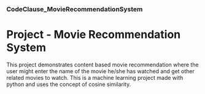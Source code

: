 ### CodeClause_MovieRecommendationSystem

# Project - Movie Recommendation System

This project demonstrates content based movie recommendation where the user might enter the name of the movie he/she has watched and get other related movies to watch. This is a machine learning project made with python and uses the concept of cosine similarity.
